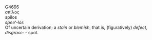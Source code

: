 <body>
  <p>G4696<br>  σπίλος  <br> spilos  <br><i>spee‘-los </i><br>Of uncertain derivation; a <i>stain</i> or <i>blemish</i>, that is, (figuratively) <i>defect</i>, <i>disgrace:</i> - spot.<br></p>
 </body>